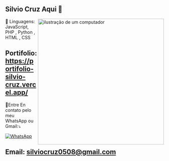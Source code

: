 ## Silvio Cruz Aqui 👋
<img
  src="https://raw.githubusercontent.com/MicaelliMedeiros/micaellimedeiros/master/image/computer-illustration.png"
  alt="ilustração de um computador"
  alt="ilustração de um computador"
  min-width="200px"
  max-width="200px"
  width="400px"
  align="right"
/>

<p align="left">
  🦄 Linguagens: JavaScript, PHP , Python , HTML , CSS
</p>

## Portifolio: https://portifolio-silvio-cruz.vercel.app/

<p align="left">💌Entre En contato pelo meu WhatsApp ou Gmail:⤵️</p>

<a href="https://meu-zapp.vercel.app/" title="WhatsApp" target="_blank">
    <img
      src="https://img.shields.io/badge/-WhatsApp-25d366?style=flat-square&labelColor=25d366&logo=whatsapp&logoColor=white"
      alt="WhatsApp"
    />
  </a>
  
</p>

## Email: silviocruz0508@gmail.com
